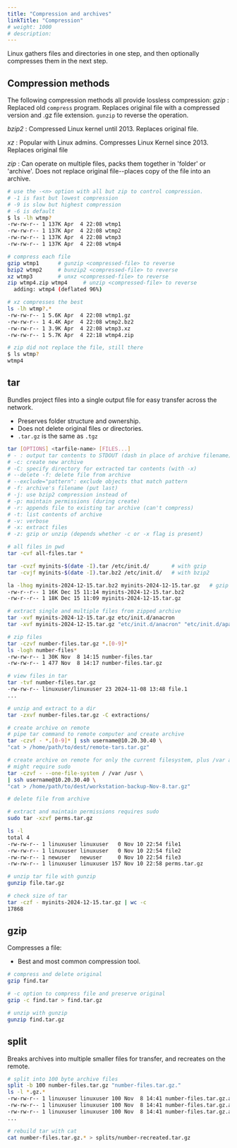 ```yaml
---
title: "Compression and archives"
linkTitle: "Compression"
# weight: 1000
# description:
---
```


Linux gathers files and directories in one step, and then optionally compresses them in the next step.

## Compression methods

The following compression methods all provide lossless compression: 
_gzip_
: Replaced old `compress` program. Replaces original file with a compressed version and .gz file extension. `gunzip` to reverse the operation.

_bzip2_
: Compressed Linux kernel until 2013. Replaces original file.

_xz_
: Popular with Linux admins. Compresses Linux Kernel since 2013. Replaces original file

_zip_
: Can operate on multiple files, packs them together in 'folder' or 'archive'. Does not replace original file--places copy of the file into an archive.



```bash
# use the -<n> option with all but zip to control compression.
# -1 is fast but lowest compression
# -9 is slow but highest compression
# -6 is default 
$ ls -lh wtmp?
-rw-rw-r-- 1 137K Apr  4 22:08 wtmp1
-rw-rw-r-- 1 137K Apr  4 22:08 wtmp2
-rw-rw-r-- 1 137K Apr  4 22:08 wtmp3
-rw-rw-r-- 1 137K Apr  4 22:08 wtmp4

# compress each file
gzip wtmp1      # gunzip <compressed-file> to reverse
bzip2 wtmp2     # bunzip2 <compressed-file> to reverse
xz wtmp3        # unxz <compressed-file> to reverse 
zip wtmp4.zip wtmp4     # unzip <compressed-file> to reverse
  adding: wtmp4 (deflated 96%)

# xz compresses the best
ls -lh wtmp?.*
-rw-rw-r-- 1 5.6K Apr  4 22:08 wtmp1.gz
-rw-rw-r-- 1 4.4K Apr  4 22:08 wtmp2.bz2
-rw-rw-r-- 1 3.9K Apr  4 22:08 wtmp3.xz
-rw-rw-r-- 1 5.7K Apr  4 22:18 wtmp4.zip

# zip did not replace the file, still there
$ ls wtmp?
wtmp4
```

## tar

Bundles project files into a single output file for easy transfer across the network.
- Preserves folder structure and ownership.
- Does not delete original files or directories.
- `.tar.gz` is the same as `.tgz`

```bash
tar [OPTIONS] <tarfile-name> [FILES...]
# - : output tar contents to STDOUT (dash in place of archive filename)
# -c: create new archive
# -C: specify directory for extracted tar contents (with -x)
# --delete -f: delete file from archive
# --exclude="pattern": exclude objects that match pattern
# -f: archive's filename (put last)
# -j: use bzip2 compression instead of 
# -p: maintain permissions (during create)
# -r: appends file to existing tar archive (can't compress)
# -t: list contents of archive
# -v: verbose
# -x: extract files
# -z: gzip or unzip (depends whether -c or -x flag is present)

# all files in pwd
tar -cvf all-files.tar *

tar -cvzf myinits-$(date -I).tar /etc/init.d/       # with gzip
tar -cvjf myinits-$(date -I).tar.bz2 /etc/init.d/   # with bzip2

la -lhog myinits-2024-12-15.tar.bz2 myinits-2024-12-15.tar.gz   # gzip vs bzip2
-rw-r--r-- 1 16K Dec 15 11:14 myinits-2024-12-15.tar.bz2
-rw-r--r-- 1 18K Dec 15 11:09 myinits-2024-12-15.tar.gz

# extract single and multiple files from zipped archive
tar -xvf myinits-2024-12-15.tar.gz etc/init.d/anacron
tar -xvf myinits-2024-12-15.tar.gz "etc/init.d/anacron" "etc/init.d/apache2"

# zip files
tar -czvf number-files.tar.gz *.[0-9]*
ls -logh number-files*
-rw-rw-r-- 1 30K Nov  8 14:15 number-files.tar
-rw-rw-r-- 1 477 Nov  8 14:17 number-files.tar.gz

# view files in tar
tar -tvf number-files.tar.gz 
-rw-rw-r-- linuxuser/linuxuser 23 2024-11-08 13:48 file.1
...

# unzip and extract to a dir
tar -zxvf number-files.tar.gz -C extractions/

# create archive on remote
# pipe tar command to remote computer and create archive
tar -czvf - *.[0-9]* | ssh username@10.20.30.40 \
"cat > /home/path/to/dest/remote-tars.tar.gz"

# create archive on remote for only the current filesystem, plus /var and /usr
# might require sudo
tar -czvf - --one-file-system / /var /usr \
| ssh username@10.20.30.40 \
"cat > /home/path/to/dest/workstation-backup-Nov-8.tar.gz"

# delete file from archive

# extract and maintain permissions requires sudo
sudo tar -xzvf perms.tar.gz 

ls -l
total 4
-rw-rw-r-- 1 linuxuser linuxuser   0 Nov 10 22:54 file1
-rw-rw-r-- 1 linuxuser linuxuser   0 Nov 10 22:54 file2
-rw-rw-r-- 1 newuser   newuser     0 Nov 10 22:54 file3
-rw-rw-r-- 1 linuxuser linuxuser 157 Nov 10 22:58 perms.tar.gz

# unzip tar file with gunzip
gunzip file.tar.gz

# check size of tar
tar -czf - myinits-2024-12-15.tar.gz | wc -c
17868
```

## gzip

Compresses a file:
- Best and most common compression tool.

```bash
# compress and delete original
gzip find.tar

# -c option to compress file and preserve original
gzip -c find.tar > find.tar.gz

# unzip with gunzip
gunzip find.tar.gz
```

## split

Breaks archives into multiple smaller files for transfer, and recreates on the remote.

```bash
# split into 100 byte archive files
split -b 100 number-files.tar.gz "number-files.tar.gz."
ls -l *.gz.*
-rw-rw-r-- 1 linuxuser linuxuser 100 Nov  8 14:41 number-files.tar.gz.aa
-rw-rw-r-- 1 linuxuser linuxuser 100 Nov  8 14:41 number-files.tar.gz.ab
-rw-rw-r-- 1 linuxuser linuxuser 100 Nov  8 14:41 number-files.tar.gz.ac
...

# rebuild tar with cat
cat number-files.tar.gz.* > splits/number-recreated.tar.gz
```